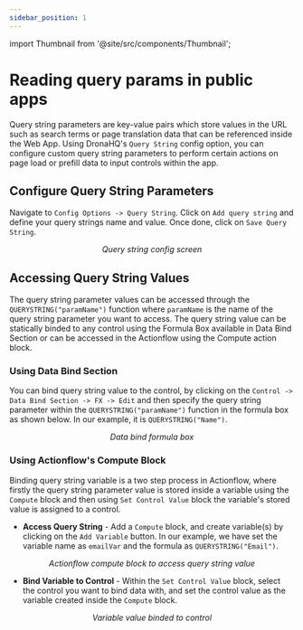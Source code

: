 ```yaml
---
sidebar_position: 1
---
```


import Thumbnail from '@site/src/components/Thumbnail';

# Reading query params in public apps

Query string parameters are key-value pairs which store values in the URL such as search terms or page translation data that can be referenced inside the Web App. Using DronaHQ's `Query String` config option, you can configure custom query string parameters to perform certain actions on page load or prefill data to input controls within the app.

## Configure Query String Parameters

Navigate to `Config Options -> Query String`. Click on `Add query string` and define your query strings name and value. Once done, click on `Save Query String`.

<figure>
  <Thumbnail src="/img/building-apps-concepts/reading_query_params_in_public_apps/query-string-config-options.png" alt="Query String Config Options Modal" />
  <figcaption align='center'><i>Query string config screen</i></figcaption>
</figure>

## Accessing Query String Values

The query string parameter values can be accessed through the `QUERYSTRING("paramName")` function where `paramName` is the name of the query string parameter you want to access. The query string value can be statically binded to any control using the Formula Box available in Data Bind Section or can be accessed in the Actionflow using the Compute action block.

### Using Data Bind Section

You can bind query string value to the control, by clicking on the `Control -> Data Bind Section -> FX -> Edit` and then specify the query string parameter within the `QUERYSTRING("paramName")` function in the formula box as shown below. In our example, it is `QUERYSTRING("Name")`.

<figure>
  <Thumbnail src="/img/building-apps-concepts/reading_query_params_in_public_apps/data-bind-formula-box-query-string.png" alt="Query String Config Options Modal" />
  <figcaption align='center'><i>Data bind formula box</i></figcaption>
</figure>

### Using Actionflow's Compute Block

Binding query string variable is a two step process in Actionflow, where firstly the query string parameter value is stored inside a variable using the `Compute` block and then using `Set Control Value` block the variable's stored value is assigned to a control.

- **Access Query String** - Add a `Compute` block, and create variable(s) by clicking on the `Add Variable` button. In our example, we have set the variable name as `emailVar` and the formula as `QUERYSTRING("Email")`.

<figure>
  <Thumbnail src="/img/building-apps-concepts/reading_query_params_in_public_apps/action-flow-compute-query-string.png" alt="Action Flow Set Control Value - Query String" />
  <figcaption align='center'><i>Actionflow compute block to access query string value</i></figcaption>
</figure>

- **Bind Variable to Control** - Within the `Set Control Value` block, select the control you want to bind data with, and set the control value as the variable created inside the `Compute` block.

<figure>
  <Thumbnail src="/img/building-apps-concepts/reading_query_params_in_public_apps/action-flow-setControlValue-query-string.png" alt="Action Flow Set Control Value - Query String" />
  <figcaption align='center'><i>Variable value binded to control</i></figcaption>
</figure>